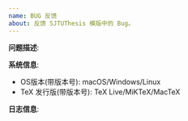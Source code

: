 ```yaml
---
name: BUG 反馈
about: 反馈 SJTUThesis 模版中的 Bug。
---
```


**问题描述**:


**系统信息**:

- OS版本(带版本号): macOS/Windows/Linux
- TeX 发行版(带版本号): TeX Live/MiKTeX/MacTeX

**日志信息**:

<!-- 请在 https://pastebin.ubuntu.com/ 中的 Content 处粘贴上 `thesis.log` 内全部内容, 并将生成的链接附在此处, 如 https://pastebin.ubuntu.com/26345571/ -->
<!-- 或者将日志粘贴在代码块中，比如：

```
This is my log.
This is my log.
This is my log.
This is my log.
```

-->

